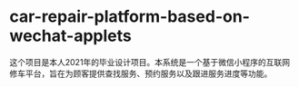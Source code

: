 # car-repair-platform-based-on-wechat-applets
这个项目是本人2021年的毕业设计项目。本系统是一个基于微信小程序的互联网修车平台，旨在为顾客提供查找服务、预约服务以及跟进服务进度等功能。
